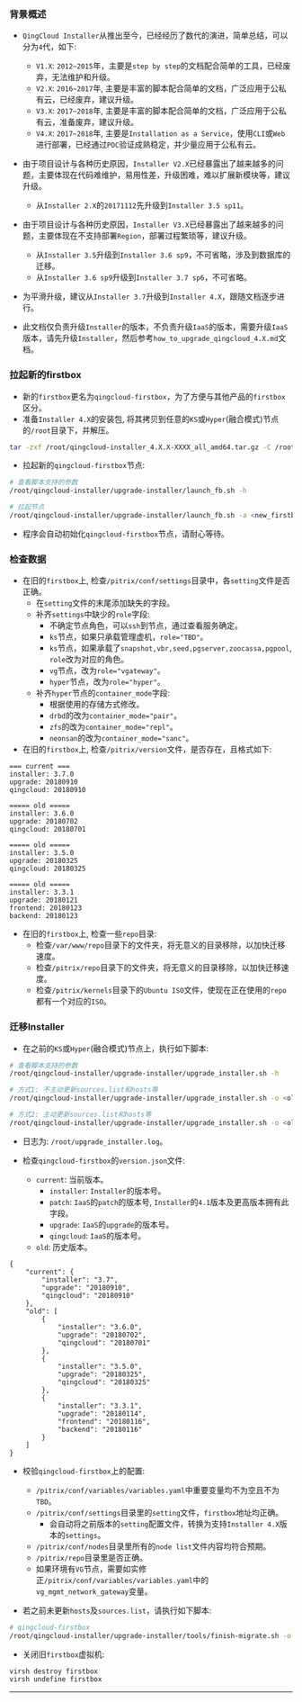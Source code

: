 ### 背景概述

+ `QingCloud Installer`从推出至今，已经经历了数代的演进，简单总结，可以分为`4`代，如下:
    + `V1.X`: `2012~2015`年，主要是`step by step`的文档配合简单的工具，已经废弃，无法维护和升级。
    + `V2.X`: `2016~2017`年, 主要是丰富的脚本配合简单的文档，广泛应用于公私有云，已经废弃，建议升级。
    + `V3.X`: `2017~2018`年, 主要是丰富的脚本配合简单的文档，广泛应用于公私有云，准备废弃，建议升级。
    + `V4.X`: `2017~2018`年, 主要是`Installation as a Service`，使用`CLI`或`Web`进行部署，已经通过`POC`验证成熟稳定，并少量应用于公私有云。

+ 由于项目设计与各种历史原因，`Installer V2.X`已经暴露出了越来越多的问题，主要体现在代码难维护，易用性差，升级困难，难以扩展新模块等，建议升级。
    + 从`Installer 2.X`的`20171112`先升级到`Installer 3.5 sp11`。
+ 由于项目设计与各种历史原因，`Installer V3.X`已经暴露出了越来越多的问题，主要体现在不支持部署`Region`，部署过程繁琐等，建议升级。
    + 从`Installer 3.5`升级到`Installer 3.6 sp9`，不可省略，涉及到数据库的迁移。
    + 从`Installer 3.6 sp9`升级到`Installer 3.7 sp6`，不可省略。

+ 为平滑升级，建议从`Installer 3.7`升级到`Installer 4.X`，跟随文档逐步进行。
+ 此文档仅负责升级`Installer`的版本，不负责升级`IaaS`的版本，需要升级`IaaS`版本，请先升级`Installer`，然后参考`how_to_upgrade_qingcloud_4.X.md`文档。

### 拉起新的firstbox

+ 新的`firstbox`更名为`qingcloud-firstbox`，为了方便与其他产品的`firstbox`区分。
+ 准备`Installer 4.X`的安装包, 将其拷贝到任意的`KS`或`Hyper`(融合模式)节点的`/root`目录下，并解压。

```bash
tar -zxf /root/qingcloud-installer_4.X.X-XXXX_all_amd64.tar.gz -C /root
```

+ 拉起新的`qingcloud-firstbox`节点:

```bash
# 查看脚本支持的参数
/root/qingcloud-installer/upgrade-installer/launch_fb.sh -h

# 拉起节点
/root/qingcloud-installer/upgrade-installer/launch_fb.sh -a <new_firstbox_address>
```

+ 程序会自动初始化`qingcloud-firstbox`节点，请耐心等待。

### 检查数据

+ 在旧的`firstbox`上, 检查`/pitrix/conf/settings`目录中，各`setting`文件是否正确。
  + 在`setting`文件的末尾添加缺失的字段。
  + 补齐`settings`中缺少的`role`字段:
    + 不确定节点角色，可以`ssh`到节点，通过查看服务确定。
    + `ks`节点，如果只承载管理虚机，`role="TBD"`。
    + `ks`节点，如果承载了`snapshot,vbr,seed,pgserver,zoocassa,pgpool`, `role`改为对应的角色。
    + `vg`节点，改为`role="vgateway"`。
    + `hyper`节点，改为`role="hyper"`。
  + 补齐`hyper`节点的`container_mode`字段:
    + 根据使用的存储方式修改。
    + `drbd`的改为`container_mode="pair"`。
    + `zfs`的改为`container_mode="repl"`。
    + `neonsan`的改为`container_mode="sanc"`。
+ 在旧的`firstbox`上, 检查`/pitrix/version`文件，是否存在，且格式如下:

```text
=== current ===
installer: 3.7.0
upgrade: 20180910
qingcloud: 20180910

===== old =====
installer: 3.6.0
upgrade: 20180702
qingcloud: 20180701

===== old =====
installer: 3.5.0
upgrade: 20180325
qingcloud: 20180325

===== old =====
installer: 3.3.1
upgrade: 20180121
frontend: 20180123
backend: 20180123
```

+ 在旧的`firstbox`上, 检查一些`repo`目录:
    + 检查`/var/www/repo`目录下的文件夹，将无意义的目录移除，以加快迁移速度。
    + 检查`/pitrix/repo`目录下的文件夹，将无意义的目录移除，以加快迁移速度。
    + 检查`/pitrix/kernels`目录下的`Ubuntu ISO`文件，使现在正在使用的`repo`都有一个对应的`ISO`。

### 迁移Installer

+ 在之前的`KS`或`Hyper`(融合模式)节点上，执行如下脚本:

```bash
# 查看脚本支持的参数
/root/qingcloud-installer/upgrade-installer/upgrade_installer.sh -h

# 方式1: 不主动更新sources.list和hosts等
/root/qingcloud-installer/upgrade-installer/upgrade_installer.sh -o <old_firstbox_address> -n <new_firstbox_address>

# 方式2: 主动更新sources.list和hosts等
/root/qingcloud-installer/upgrade-installer/upgrade_installer.sh -o <old_firstbox_address> -n <new_firstbox_address> -u
```

+ 日志为: `/root/upgrade_installer.log`。

+ 检查`qingcloud-firstbox`的`version.json`文件:
    + `current`: 当前版本。
        + `installer`: `Installer`的版本号。
        + `patch`: `IaaS`的`patch`的版本号, `Installer`的`4.1`版本及更高版本拥有此字段。
        + `upgrade`: `IaaS`的`upgrade`的版本号。
        + `qingcloud`: `IaaS`的版本号。
    + `old`: 历史版本。

```text
{
    "current": {
        "installer": "3.7",
        "upgrade": "20180910",
        "qingcloud": "20180910"
    },
    "old": [
        {
            "installer": "3.6.0",
            "upgrade": "20180702",
            "qingcloud": "20180701"
        },
        {
            "installer": "3.5.0",
            "upgrade": "20180325",
            "qingcloud": "20180325"
        },
        {
            "installer": "3.3.1",
            "upgrade": "20180114",
            "frontend": "20180116",
            "backend": "20180116"
        }
    ]
}
```

+ 校验`qingcloud-firstbox`上的配置:
    + `/pitrix/conf/variables/variables.yaml`中重要变量均不为空且不为`TBD`。
    + `/pitrix/conf/settings`目录里的`setting`文件，`firstbox`地址均正确。
        + 会自动将之前版本的`setting`配置文件，转换为支持`Installer 4.X`版本的`settings`。
    + `/pitrix/conf/nodes`目录里所有的`node list`文件内容均符合预期。
    + `/pitrix/repo`目录里是否正确。
    + 如果环境有`VG`节点，需要如实修正`/pitrix/conf/variables/variables.yaml`中的`vg_mgmt_network_gateway`变量。

+ 若之前未更新`hosts`及`sources.list`，请执行如下脚本:

```bash
# qingcloud-firstbox
/root/qingcloud-installer/upgrade-installer/tools/finish-migrate.sh -o <old_firstbox_address>
```

+ 关闭旧`firstbox`虚拟机:

```bash
virsh destroy firstbox
virsh undefine firstbox
```

***
